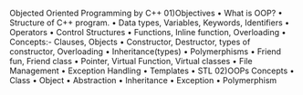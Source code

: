 Objected Oriented Programming by C++
01)Objectives
•	What is OOP?
•	Structure of C++ program.
•	Data types, Variables, Keywords, Identifiers
•	Operators
•	Control Structures
•	Functions, Inline function, Overloading
•	Concepts:-  Clauses, Objects
•	Constructor, Destructor, types of constructor, Overloading
•	Inheritance(types)
•	Polymerphisms
•	Friend fun, Friend class
•	Pointer, Virtual Function, Virtual classes
•	File Management
•	Exception Handling
•	Templates
•	STL 
02)OOPs Concepts
•	Class
•	Object
•	Abstraction
•	Inheritance
•	Exception
•	Polymerphism


